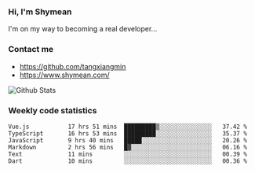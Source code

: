 ### Hi, I'm Shymean

I'm on my way to becoming a real developer...

### Contact me

- <https://github.com/tangxiangmin>
- <https://www.shymean.com/>

![Github Stats](https://github-readme-stats.vercel.app/api?username=tangxiangmin&show_icons=true&theme=dark)


###  Weekly code statistics

<!--START_SECTION:waka-->

```text
Vue.js           17 hrs 51 mins  █████████▒░░░░░░░░░░░░░░░   37.42 %
TypeScript       16 hrs 53 mins  █████████░░░░░░░░░░░░░░░░   35.37 %
JavaScript       9 hrs 40 mins   █████░░░░░░░░░░░░░░░░░░░░   20.26 %
Markdown         2 hrs 56 mins   █▓░░░░░░░░░░░░░░░░░░░░░░░   06.16 %
Text             11 mins         ░░░░░░░░░░░░░░░░░░░░░░░░░   00.39 %
Dart             10 mins         ░░░░░░░░░░░░░░░░░░░░░░░░░   00.36 %
```

<!--END_SECTION:waka-->